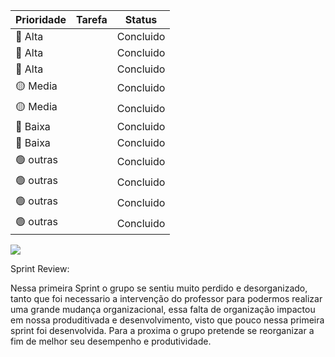 | Prioridade |       Tarefa       |  Status  | 
|------------|--------------------|----------|
| 🔴 Alta   |                    | Concluido |
| 🔴 Alta   |                    | Concluido |
| 🔴 Alta   |                    | Concluido |
| 🟡 Media  |                    | Concluido |
| 🟡 Media  |                    | Concluido |
| 🔵 Baixa  |                    | Concluido |  
| 🔵 Baixa  |                    | Concluido | 
| 🟢 outras |                    | Concluido |
| 🟢 outras |                    | Concluido | 
| 🟢 outras |                    | Concluido |
| 🟢 outras |                    | Concluido |

![](sprint1_burndown.jpeg)

Sprint Review:

Nessa primeira Sprint o grupo se sentiu muito perdido e desorganizado, tanto que foi necessario a intervenção do professor para podermos realizar uma grande mudança organizacional, essa falta de organização impactou em nossa produditivada e desenvolvimento, visto que pouco nessa primeira sprint foi desenvolvida. Para a proxima o grupo pretende se reorganizar a fim de melhor seu desempenho e produtividade.
